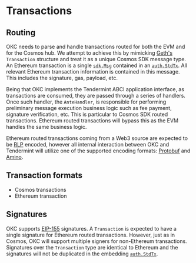 # Transactions

## Routing

OKC needs to parse and handle transactions routed for both the EVM and for the Cosmos hub. We
attempt to achieve this by mimicking [Geth's](https://github.com/ethereum/go-ethereum) `Transaction`
structure and treat it as a unique Cosmos SDK message type. An Ethereum transaction is a single
[`sdk.Msg`](https://godoc.org/github.com/cosmos/cosmos-sdk/types#Msg) contained in an
[`auth.StdTx`](https://godoc.org/github.com/cosmos/cosmos-sdk/x/auth#StdTx). All relevant Ethereum
transaction information is contained in this message. This includes the signature, gas, payload,
etc.

Being that OKC implements the Tendermint ABCI application interface, as transactions are
consumed, they are passed through a series of handlers. Once such handler, the `AnteHandler`, is
responsible for performing preliminary message execution business logic such as fee payment,
signature verification, etc. This is particular to Cosmos SDK routed transactions. Ethereum routed
transactions will bypass this as the EVM handles the same business logic.

Ethereum routed transactions coming from a Web3 source are expected to be [RLP](./../core/encoding.md#rlp) encoded, however all
internal interaction between OKC and Tendermint will utilize one of the supported encoding
formats: [Protobuf](./../core/encoding.md#protocol-buffers) and [Amino](./../core/encoding.md#amino).

## Transaction formats

<!-- TODO: -->

- Cosmos transactions
- Ethereum transaction

## Signatures

OKC supports [EIP-155](https://github.com/ethereum/EIPs/blob/master/EIPS/eip-155.md)
signatures. A `Transaction` is expected to have a single signature for Ethereum routed transactions.
However, just as in Cosmos, OKC will support multiple signers for non-Ethereum transactions.
Signatures over the `Transaction` type are identical to Ethereum and the signatures will not be
duplicated in the embedding
[`auth.StdTx`](https://godoc.org/github.com/cosmos/cosmos-sdk/x/auth#StdTx).